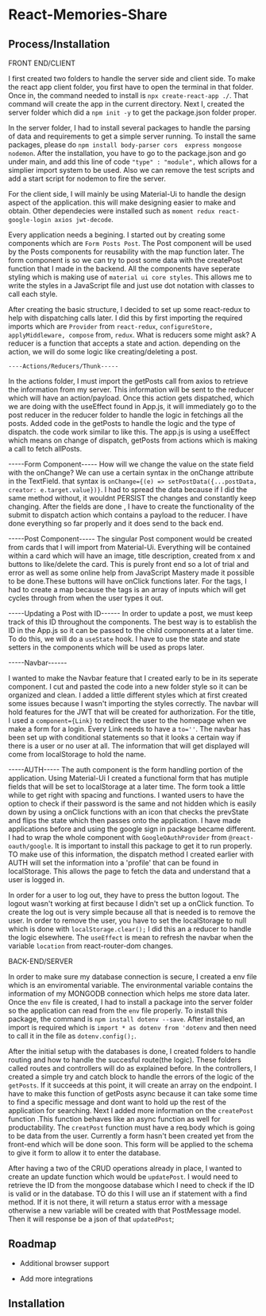 
# React-Memories-Share


## Process/Installation


FRONT END/CLIENT

I first created two folders to handle the server side and client side. To make the react app client
folder, you first have to open the terminal in that folder. Once in, the command needed to install
is `npx create-react-app ./`. That command will create the app in the current directory. Next I,
created the server folder which did a `npm init -y` to get the package.json folder proper.

In the server folder, I had to install several packages to handle the parsing of data and requirements
to get a simple server running. To install the same packages, please do `npm install body-parser cors 
express mongoose nodemon`. After the installation, you have to go to the package.json and go under main,
and add this line of code `"type" : "module",` which allows for a simplier import system to be used.
Also we can remove the test scripts and add a start script for nodemon to fire the server.

For the client side, I will mainly be using Material-Ui to handle the design aspect of the application.
this will make designing easier to make and obtain. Other dependecies were installed such as 
`moment redux react-google-login axios jwt-decode`.

Every application needs a begining. I started out by creating some components which are `Form Posts Post`. The Post component will be used by the Posts components for reusability with the map function later. The form component is so we can try to post some data with the createPost function that I made in the backend. All the components have seperate styling which is making use of `material ui core styles`. This allows me to write the styles in a JavaScript file and just use dot notation with classes to call each style.

After creating the basic structure, I decided to set up some react-redux to help with dispatching calls later. I did this by first importing the required imports which are `Provider` from `react-redux`, `configureStore, applyMiddleware, compose` from, `redux`. What is reducers some might ask? A reducer is a function that accepts a state and action. depending on the action, we will do some logic like creating/deleting a post.

    ----Actions/Reducers/Thunk-----

In the actions folder, I must import the getPosts call from axios to retrieve the information from my server. This information will be sent to the reducer which will have an action/payload. Once this action gets dispatched, which we are doing with the useEffect found in App.js, it will immediately go to the post reducer in the reducer folder to handle the logic in fetchings all the posts. Added code in the getPosts to handle the logic and the type of dispatch. the code work similar to like this. The app.js is using a useEffect which means on change of dispatch, getPosts from actions which is making a call to 
fetch allPosts.

   -----Form Component-----
How will we change the value on the state field with the onChange?
We can use a certain syntax in the onChange attribute in the TextField. that syntax is
`onChange={(e) => setPostData({...postData, creator: e.target.value})}`. I had to spread the data because if I did the same method without, it wouldnt PERSIST the changes and constantly keep changing. After the fields are done , I have to create the functionality of the submit to dispatch action which contains a payload to the reducer. I have done everything so far properly and it does send to the back end.




-----Post Component-----
The singular Post component would be created from cards that I will import from Material-Ui. Everything will be contained within a card which will have an image, title description, created from x and buttons to like/delete the card. This is purely front end so a lot of trial and error as well as some online help from JavaScript Mastery made it possible to be done.These buttons will have onClick functions later. For the tags, I had to create a map because the tags is an array of inputs which will get cycles through from when the user types it out.

-----Updating a Post with ID------
In order to update a post, we must keep track of this ID throughout the components. The best way is to establish the ID in the App.js so it can be passed to the child components at a later time. To do this, we will do a `useState` hook. I have to use the state and state setters in the components which will be used as props later.

-----Navbar------

I wanted to make the Navbar feature that I created early to be in its seperate component. I cut and pasted the code into a new folder style so it can be organized and clean. I added a little different styles which at first created some issues because I wasn't importing the styles correctly. The navbar will hold features for the JWT that will be created for authorization. For the title, I used a `component={Link}` to redirect the user to the homepage when we make a form for a login. Every Link needs to have a `to=''`. The navbar has been set up with conditional statements so that it looks a certain way if there is a user or no user at all. The information that will get displayed will come from localStorage to hold the name.


-----AUTH-----
The auth component is the form handling portion of the application. Using Material-Ui I created a functional form that has mutiple fields that will be set to localStorage at a later time. The form took a little while to get right with spacing and functions. I wanted users to have the option to check if their password is the same and not hidden which is easily down by using a onClick functions with an icon that checks the prevState and flips the state which then passes onto the application. I have made applications before and using the google sign in package became different. I had to wrap the whole component with `GoogleOAuthProvider` from `@react-oauth/google`. It is important to install this package to get it to run properly. TO make use of this information, the dispatch method I created earlier with AUTH will set the information into a 'profile' that can be found in localStorage. This allows the page to fetch the data and understand that a user is logged in.

In order for a user to log out, they have to press the button logout. The logout wasn't working at first because I didn't set up a onClick function. To create the log out is very simple because all that is needed is to remove the user. In order to remove the user, you have to set the localStorage to null which is done with `localStorage.clear();` I did this an a reducer to handle the logic elsewhere. The `useEffect` is mean to refresh the navbar when the variable `location` from react-router-dom changes. 



BACK-END/SERVER 

In order to make sure my database connection is secure, I created a env file which is an enviromental variable. The environmental variable contains the information of my MONGODB connection which helps me store data later. Once the `env` file is created, I had to install a package into the server folder so the application can read from the `env` file properly. To install this package, the command is `npm install dotenv --save`. After installed, an import is required which is `import * as dotenv from 'dotenv` and then need to call it in the file as `dotenv.config();`.

After the initial setup with the databases is done, I created folders to handle routing and how to handle the succesful route(the logic). These folders called routes and controllers will do as explained before. In the controllers, I created a simple try and catch block to handle the errors of the logic of the `getPosts`. If it succeeds at this point, it will create an array on the endpoint. I have to make this function of getPosts async because it can take some time to find a specific message and dont want to hold up the rest of the application for searching. Next I added more information on the `createPost` function .This function behaves like an async function as well for productability. The `creatPost` function must have a req.body which is going to be data from the user. Currently a form hasn't been created yet from the front-end which will be done soon. This form will be applied to the schema to give it form to allow it to enter the database.

After having a two of the CRUD operations already in place, I wanted to create an update function which would be `updatePost`. I would need to retrieve the ID from the mongoose database which I need to check if the ID is valid or in the database. TO do this I will use an if statement with a find method. If it is not there, it will return a status error with a message otherwise a new variable will be created with that PostMessage model. Then it will response be a json of that `updatedPost`;





## Roadmap

- Additional browser support

- Add more integrations


## Installation